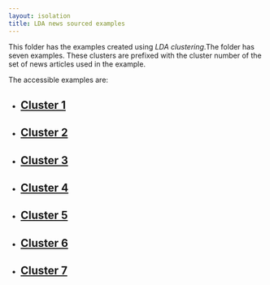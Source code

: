 ```yaml
---
layout: isolation
title: LDA news sourced examples
---
```


This folder has the examples created using *LDA clustering*.The folder has seven examples. These clusters are prefixed with the cluster number of the set of news articles used in the example. 

The accessible examples are:
* <h2><a href="8_cluster1.html">Cluster 1</a></h2>
* <h2><a href="8_cluster2.html">Cluster 2</a></h2>
* <h2><a href="8_cluster3.html">Cluster 3</a></h2>
* <h2><a href="8_cluster4.html">Cluster 4</a></h2>
* <h2><a href="8_cluster5.html">Cluster 5</a></h2>
* <h2><a href="8_cluster6.html">Cluster 6</a></h2>
* <h2><a href="8_cluster7.html">Cluster 7</a></h2>
